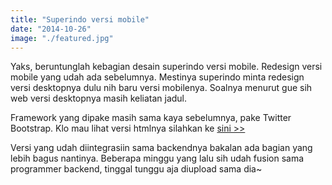 ```yaml
---
title: "Superindo versi mobile"
date: "2014-10-26"
image: "./featured.jpg"
---
```


Yaks, beruntunglah kebagian desain superindo versi mobile. Redesign versi mobile yang udah ada sebelumnya. Mestinya superindo minta redesign versi desktopnya dulu nih baru versi mobilenya. Soalnya menurut gue sih web versi desktopnya masih keliatan jadul.

Framework yang dipake masih sama kaya sebelumnya, pake Twitter Bootstrap. Klo mau lihat versi htmlnya silahkan ke [sini >>](https://space.preschian.com/superindo/ "Superindo Mobile")

Versi yang udah diintegrasiin sama backendnya bakalan ada bagian yang lebih bagus nantinya. Beberapa minggu yang lalu sih udah fusion sama programmer backend, tinggal tunggu aja diupload sama dia~